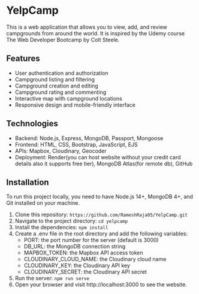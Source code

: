 # YelpCamp

This is a web application that allows you to view, add, and review campgrounds from around the world. It is inspired by the Udemy course The Web Developer Bootcamp by Colt Steele.

## Features

- User authentication and authorization
- Campground listing and filtering
- Campground creation and editing
- Campground rating and commenting
- Interactive map with campground locations
- Responsive design and mobile-friendly interface

## Technologies

- Backend: Node.js, Express, MongoDB, Passport, Mongoose
- Frontend: HTML, CSS, Bootstrap, JavaScript, EJS
- APIs: Mapbox, Cloudinary, Geocoder
- Deployment: Render(you can host website without your credit card details also it supports free tier), MongoDB Atlas(for remote db), GitHub

## Installation

To run this project locally, you need to have Node.js 14+, MongoDB 4+, and Git installed on your machine.

1. Clone this repository: `https://github.com/RameshRaja05/YelpCamp.git`
2. Navigate to the project directory: `cd yelpcamp`
3. Install the dependencies: `npm install`
4. Create a .env file in the root directory and add the following variables:
    - PORT: the port number for the server (default is 3000)
    - DB_URL: the MongoDB connection string
    - MAPBOX_TOKEN: the Mapbox API access token
    - CLOUDINARY_CLOUD_NAME: the Cloudinary cloud name
    - CLOUDINARY_KEY: the Cloudinary API key
    - CLOUDINARY_SECRET: the Cloudinary API secret
5. Run the server: `npm run serve`
6. Open your browser and visit http://localhost:3000 to see the website.
